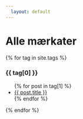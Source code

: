 ```yaml
---
  layout: default
---
```

# Alle mærkater
{% for tag in site.tags %}
  <h3>{{ tag[0] }}</h3>
  <ul>
    {% for post in tag[1] %}
      <li><a href="{{ post.url  | relative_url }}">{{ post.title }}</a></li>
    {% endfor %}
  </ul>
{% endfor %}
